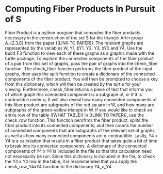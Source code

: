 # Computing Fiber Products In Pursuit of S

Fiber Product is a python program that computes the fiber products necessary in the construction of the set S for the triangle Artin group A_{2,3,8} from the paper ((LINK TO PAPER)). 
The relevant graphs are represented by the variables W, Y1, bY1, Y2, Y3, bY3 and Y4. Use the build_F3 function to view each of these graphs as a graphic made with the turtle package.
To explore the connected components of the fiber product of a pair from this set of graphs, pass the pair of graphs into the check_fiber function. The check_fiber function performs
the fiber product of the input graphs, then uses the split function to create a dictionary of the connected components of the fiber product. You will then be prompted to choose a key
from this dictionary, which will then be created by the turtle for your viewing. Furthermore, check_fiber returns a piece of text that informs you of which graph this connected component
is a subgraph of, or if it is contractible under q. It will also reveal how many connected components of this fiber product are subgraphs of the red square in W, and how many are
subgraphs of the green-yellow triangle in W.
If you would like to check an entire row of the table ((WHAT TABLE)) in ((LINK TO PAPER)), use the check_row function. This function perofrms the fiber product, splits the fiber
product into its connected components, and then counts the number of connected components that are subgraphs of the relevant set of graphs, as well as how many connected components are
q-contractible.
Lastly, Y4 x Y4 is a calculation that results in a fiber product that takes quite a bit of time to break into its connected components. A dictionary of the connected components of
Y4 x Y4 is included in the file so that this calculation need not necessarily be run. Since this dictionary is included in the file, to check the Y4 x Y4 row in the table, it is
recommended that you apply the check_row_Y4xY4 function to the dictionary Y4_x_Y4.
